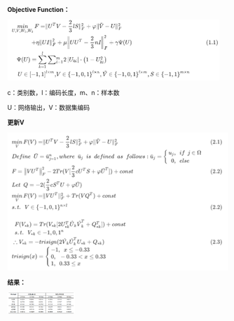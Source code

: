 **Objective Function：**

<img src=".\objective.png" style="zoom:50%;" />

c：类别数，l：编码长度，m、n：样本数

U：网络输出，V：数据集编码



**更新V**

<img src=".\solve.png" style="zoom:50%;" />

**结果：**

<img src=".\result.png" style="zoom:15%;" />

